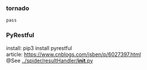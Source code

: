 ### tornado   
	pass 
	
### PyRestful  
install: pip3 install pyrestful  
article: https://www.cnblogs.com/jsben/p/6027397.html  
@See [../spider/resultHandler/__init__.py](../spider/resultHandler/__init__.py)  





